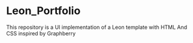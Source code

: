 # Leon_Portfolio
This repository is a UI implementation of a Leon template with HTML And CSS inspired by Graphberry
